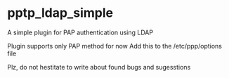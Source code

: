 pptp_ldap_simple
================

A simple plugin for PAP authentication using LDAP

Plugin supports only PAP method for now
Add this to the /etc/ppp/options file

  Plz, do not hestitate to write about found bugs and sugesstions
